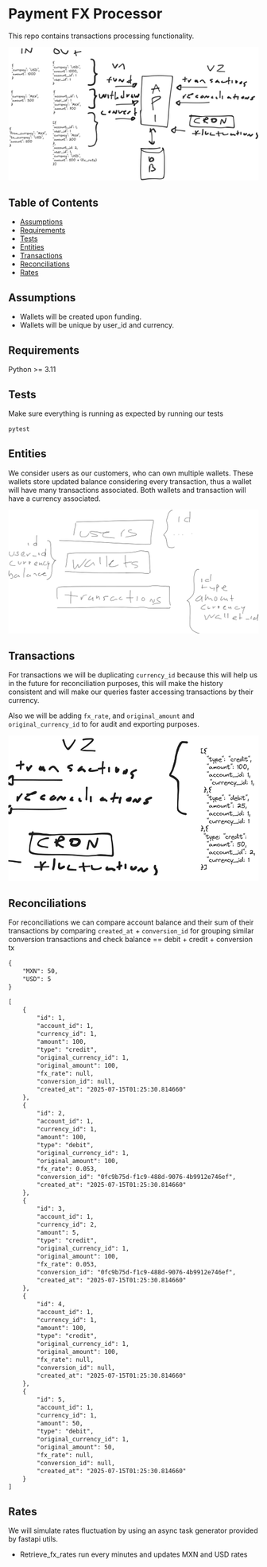 # Payment FX Processor

This repo contains transactions processing functionality.

![Architecture](architecture.png)

## Table of Contents
- [Assumptions](#assumptions)
- [Requirements](#requirements)
- [Tests](#tests)
- [Entities](#entities)
- [Transactions](#transactions)
- [Reconciliations](#reconciliations)
- [Rates](#rates)

## Assumptions

- Wallets will be created upon funding.
- Wallets will be unique by user_id and currency.

## Requirements

Python >= 3.11

## Tests

Make sure everything is running as expected by running our tests

```sh
pytest
```

## Entities

We consider users as our customers, who can own multiple wallets. These wallets store updated balance considering every transaction, thus a wallet will have many transactions associated. Both wallets and transaction will have a currency associated.

![Entities](entities.png)


## Transactions

For transactions we will be duplicating `currency_id` because this will help us in the future for reconciliation purposes, this will make the history consistent and will make our queries faster accessing transactions by their currency.

Also we will be adding `fx_rate`, and `original_amount` and `original_currency_id` to for audit and exporting purposes.

![Transactions](transactions.png)

## Reconciliations

For reconciliations we can compare account balance and their sum of their transactions by comparing `created_at` + `conversion_id` for grouping similar conversion transactions and check balance == debit + credit + conversion tx

```
{
    "MXN": 50,
    "USD": 5
}
```

```
[
    {
        "id": 1,
        "account_id": 1,
        "currency_id": 1,
        "amount": 100,
        "type": "credit",
        "original_currency_id": 1,
        "original_amount": 100,
        "fx_rate": null,
        "conversion_id": null,
        "created_at": "2025-07-15T01:25:30.814660"
    },
    {
        "id": 2,
        "account_id": 1,
        "currency_id": 1,
        "amount": 100,
        "type": "debit",
        "original_currency_id": 1,
        "original_amount": 100,
        "fx_rate": 0.053,
        "conversion_id": "0fc9b75d-f1c9-488d-9076-4b9912e746ef",
        "created_at": "2025-07-15T01:25:30.814660"
    },
    {
        "id": 3,
        "account_id": 1,
        "currency_id": 2,
        "amount": 5,
        "type": "credit",
        "original_currency_id": 1,
        "original_amount": 100,
        "fx_rate": 0.053,
        "conversion_id": "0fc9b75d-f1c9-488d-9076-4b9912e746ef",
        "created_at": "2025-07-15T01:25:30.814660"
    },
    {
        "id": 4,
        "account_id": 1,
        "currency_id": 1,
        "amount": 100,
        "type": "credit",
        "original_currency_id": 1,
        "original_amount": 100,
        "fx_rate": null,
        "conversion_id": null,
        "created_at": "2025-07-15T01:25:30.814660"
    },
    {
        "id": 5,
        "account_id": 1,
        "currency_id": 1,
        "amount": 50,
        "type": "debit",
        "original_currency_id": 1,
        "original_amount": 50,
        "fx_rate": null,
        "conversion_id": null,
        "created_at": "2025-07-15T01:25:30.814660"
    }
]
```

## Rates

We will simulate rates fluctuation by using an async task generator provided by fastapi utils.

- Retrieve_fx_rates run every minutes and updates MXN and USD rates
